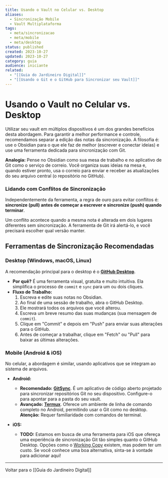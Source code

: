 ```yaml
---
title: Usando o Vault no Celular vs. Desktop
aliases:
  - Sincronização Mobile
  - Vault Multiplataforma
tags:
  - meta/sincronizacao
  - meta/mobile
  - meta/desktop
status: published
created: 2023-10-27
updated: 2023-10-27
category: guia
audience: iniciante
related:
  - "[[Guia do Jardineiro Digital]]"
  - "[[Usando o Git e o GitHub para Sincronizar seu Vault]]"
---
```

# Usando o Vault no Celular vs. Desktop

Utilizar seu vault em múltiplos dispositivos é um dos grandes benefícios desta abordagem. Para garantir a melhor performance e controle, recomendamos separar a edição das notas da sincronização. A filosofia é: use o Obsidian para o que ele faz de melhor (escrever e conectar ideias) e use uma ferramenta dedicada para sincronização com Git.

**Analogia:** Pense no Obsidian como sua mesa de trabalho e no aplicativo de Git como o serviço de correio. Você organiza suas ideias na mesa e, quando estiver pronto, usa o correio para enviar e receber as atualizações do seu arquivo central (o repositório no GitHub).

### Lidando com Conflitos de Sincronização

Independentemente da ferramenta, a regra de ouro para evitar conflitos é: **sincronize (pull) antes de começar a escrever e sincronize (push) quando terminar**.

Um conflito acontece quando a mesma nota é alterada em dois lugares diferentes sem sincronização. A ferramenta de Git irá alertá-lo, e você precisará escolher qual versão manter.

## Ferramentas de Sincronização Recomendadas

### Desktop (Windows, macOS, Linux)

A recomendação principal para o desktop é o **[GitHub Desktop](https://desktop.github.com/)**.

*   **Por quê?** É uma ferramenta visual, gratuita e muito intuitiva. Ela simplifica o processo de `commit` e `sync` para um ou dois cliques.
*   **Fluxo de Trabalho:**
    1.  Escreva e edite suas notas no Obsidian.
    2.  Ao final de uma sessão de trabalho, abra o GitHub Desktop.
    3.  Ele mostrará todos os arquivos que você alterou.
    4.  Escreva um breve resumo das suas mudanças (sua mensagem de `commit`).
    5.  Clique em "Commit" e depois em "Push" para enviar suas alterações para o GitHub.
    6.  Antes de começar a trabalhar, clique em "Fetch" ou "Pull" para baixar as últimas alterações.

### Mobile (Android & iOS)

No celular, a abordagem é similar, usando aplicativos que se integram ao sistema de arquivos.

*   **Android:**
    *   **Recomendado:** **[GitSync](https://github.com/GitSync-App/GitSync)**. É um aplicativo de código aberto projetado para sincronizar repositórios Git no seu dispositivo. Configure-o para apontar para a pasta do seu vault.
    *   **Avançado:** **[Termux](https://termux.dev/)**. Oferece um ambiente de linha de comando completo no Android, permitindo usar o Git como no desktop. **Atenção:** Requer familiaridade com comandos de terminal.

*   **iOS:**
    *   **TODO:** Estamos em busca de uma ferramenta para iOS que ofereça uma experiência de sincronização Git tão simples quanto o GitHub Desktop. Opções como o [Working Copy](https://workingcopy.app/) existem, mas podem ter um custo. Se você conhece uma boa alternativa, sinta-se à vontade para adicionar aqui!

---
Voltar para o [[Guia do Jardineiro Digital]]